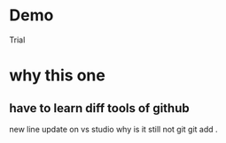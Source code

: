 # Demo
Trial


# why this one
## have to learn diff tools of github
new line
update on vs studio
why is it still not 
git 
git add .
